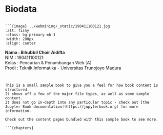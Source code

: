 # Biodata



```{admonition} Biodata Penulis

```{image} ../webmining/_static/190411100121.jpg
:alt: fishy
:class: bg-primary mb-1
:width: 200px
:align: center
```

**Nama    : Bihubbil Choir Aidifta**<br>
NIM     : 190411100121<br>
Kelas   : Pencarian & Penambangan Web (A)<br>
Prodi   : Teknik Informatika - Universitas Trunojoyo Madura<br>

```


This is a small sample book to give you a feel for how book content is
structured.
It shows off a few of the major file types, as well as some sample content.
It does not go in-depth into any particular topic - check out [the Jupyter Book documentation](https://jupyterbook.org) for more information.

Check out the content pages bundled with this sample book to see more.

```{chapters}
```
